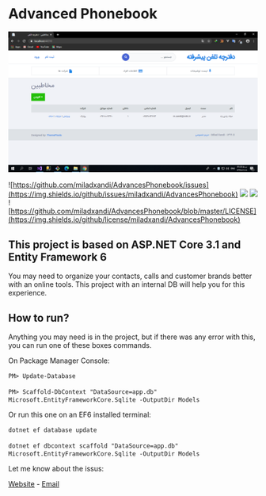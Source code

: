 # Advanced Phonebook

![](Picture.png)

![https://github.com/miladxandi/AdvancesPhonebook/issues](https://img.shields.io/github/issues/miladxandi/AdvancesPhonebook)
![](https://img.shields.io/github/forks/miladxandi/AdvancesPhonebook)
![](https://img.shields.io/github/stars/miladxandi/AdvancesPhonebook)
![https://github.com/miladxandi/AdvancesPhonebook/blob/master/LICENSE](https://img.shields.io/github/license/miladxandi/AdvancesPhonebook)

## This project is based on ASP.NET Core 3.1 and Entity Framework 6

You may need to organize your contacts, calls and customer brands better with an online tools. This project with an internal DB will help you for this experience.

## How to run?

Anything you may need is in the project, but if there was any error with this, you can run one of these boxes commands.

On Package Manager Console:

```
PM> Update-Database

PM> Scaffold-DbContext "DataSource=app.db" Microsoft.EntityFrameworkCore.Sqlite -OutputDir Models
```

Or run this one on an EF6 installed terminal:

```
dotnet ef database update

dotnet ef dbcontext scaffold "DataSource=app.db" Microsoft.EntityFrameworkCore.Sqlite -OutputDir Models 
```

Let me know about the issus:

[Website](https://miladzandi.ir) - [Email](info@miladzandi.ir) 